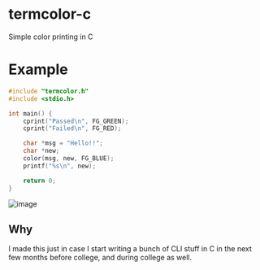 # termcolor-c
Simple color printing in C

# Example
```c
#include "termcolor.h"
#include <stdio.h>

int main() {
    cprint("Passed\n", FG_GREEN);
    cprint("Failed\n", FG_RED);

    char *msg = "Hello!!";
    char *new;
    color(msg, new, FG_BLUE);
    printf("%s\n", new);

    return 0;
}
```

![image](https://user-images.githubusercontent.com/35516367/175891993-edce1459-de1a-4232-814c-c4c4cc095729.png)

## Why
I made this just in case I start writing a bunch of CLI stuff in C in the next few months before college, and during college as well.
